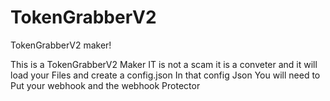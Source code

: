 # TokenGrabberV2
TokenGrabberV2 maker!

This is a TokenGrabberV2 Maker IT is not a scam it is a conveter and it will load your Files and create a config.json
In that config Json You will need to Put your webhook and the webhook Protector
